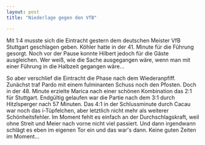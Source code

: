 ```yaml
---
layout: post
title: "Niederlage gegen den VfB"

---
```


Mit 1:4 musste sich die Eintracht gestern dem deutschen Meister VfB Stuttgart geschlagen geben. Köhler hatte in der 41. Minute für die Führung gesorgt. Noch vor der Pause konnte Hilbert jedoch für die Gäste ausgleichen. Wer weiß, wie die Sache ausgegangen wäre, wenn man mit einer Führung in die Halbzeit gegangen wäre...

So aber verschlief die Eintracht die Phase nach dem Wiederanpfiff. Zunächst traf Pardo mit einem fulminanten Schuss noch den Pfosten. Doch in der 48. Minute erzielte Marica nach einer schönen Kombination das 2:1 für Stuttgart. Endgültig gelaufen war die Partie nach dem 3:1 durch Hitzlsperger nach 57 Minuten. Das 4:1 in der Schlussminute durch Cacau war noch das i-Tüpfelchen, aber letztlich nicht mehr als weiterer Schönheitsfehler. Im Moment fehlt es einfach an der Durchschlagskraft, weil ohne Streit und Meier nach vorne nicht viel passiert. Und dann irgendwann schlägt es eben im eigenen Tor ein und das war's dann. Keine guten Zeiten im Moment...
